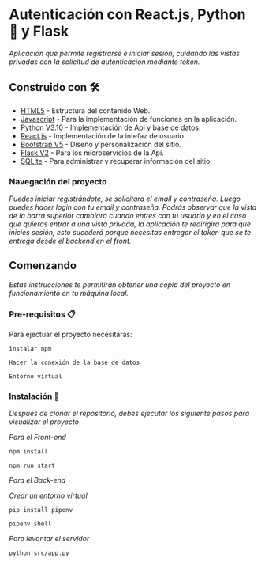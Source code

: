 # Autenticación con React.js, Python 🐍 y Flask
_Aplicación que permite registrarse e iniciar sesión, cuidando las vistas privadas con la solicitud de autenticación mediante token._


## Construido con 🛠️

* [HTML5](https://developer.mozilla.org/es/docs/Web/HTML) - Estructura del contenido Web.
* [Javascript](https://www.javascript.com/) - Para la implementación de funciones en la aplicación.
* [Python V3.10](https://www.python.org/) -  Implementación de Api y base de datos.
* [React.js](https://es.reactjs.org/) - Implementación de la intefaz de usuario. 
* [Bootstrap V5](https://getbootstrap.com/) - Diseño y personalización del sitio.
* [Flask V2](https://flask.palletsprojects.com/en/2.0.x/) - Para los microservicios de la Api.
* [SQLite](https://www.sqlite.org/index.html) - Para administrar y recuperar información del sitio.


### Navegación del proyecto
_Puedes iniciar registrándote, se solicitara el email y contraseña. Luego puedes hacer login con tu email y contraseña. Podrás observar que la vista de
la barra superior cambiará cuando entres con tu usuario y en el caso que quieras entrar a una vista privada, la aplicación te redirigirá para que inicies
sesión, esto sucederá porque necesitas entregar el token que se te entrega desde el backend en el front._



## Comenzando 

_Estas instrucciones te permitirán obtener una copia del proyecto en funcionamiento en tu máquina local._

### Pre-requisitos 📋

Para ejectuar el proyecto necesitaras:

```
instalar npm
```

```
Hacer la conexión de la base de datos 
```

```
Entorno virtual
```

### Instalación 🔧

_Despues de clonar el repositorio, debes ejecutar los siguiente pasos para visualizar el proyecto_

_Para el Front-end_
```
npm install
```

```
npm run start
```
_Para el Back-end_

_Crear un entorno virtual_
```
pip install pipenv
```
```
pipenv shell
```

_Para levantar el servidor_

```
python src/app.py
```





